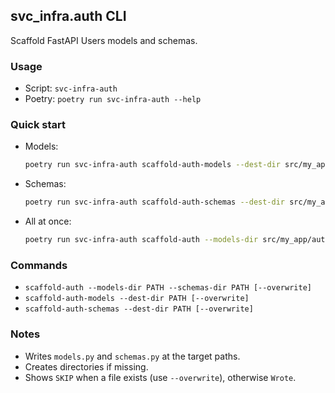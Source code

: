 ## svc_infra.auth CLI

Scaffold FastAPI Users models and schemas.

### Usage

- Script: `svc-infra-auth`
- Poetry: `poetry run svc-infra-auth --help`

### Quick start

- Models:

  ```bash
  poetry run svc-infra-auth scaffold-auth-models --dest-dir src/my_app/auth
  ```

- Schemas:

  ```bash
  poetry run svc-infra-auth scaffold-auth-schemas --dest-dir src/my_app/auth
  ```

- All at once:

  ```bash
  poetry run svc-infra-auth scaffold-auth --models-dir src/my_app/auth --schemas-dir src/my_app/auth
  ```

### Commands

- `scaffold-auth --models-dir PATH --schemas-dir PATH [--overwrite]`
- `scaffold-auth-models --dest-dir PATH [--overwrite]`
- `scaffold-auth-schemas --dest-dir PATH [--overwrite]`

### Notes

- Writes `models.py` and `schemas.py` at the target paths.
- Creates directories if missing.
- Shows `SKIP` when a file exists (use `--overwrite`), otherwise `Wrote`.
